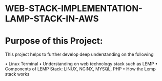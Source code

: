 # WEB-STACK-IMPLEMENTATION-LAMP-STACK-IN-AWS

# Purpose of this Project: 
This project helps to further develop deep understanding on the following

  •        Linux Terminal
  •        Understanding on web technology stack such as LEMP
  •	       Components of LEMP Stack: LINUX, NGINX, MYSQL, PHP
  •	       How the Lemp stack works
